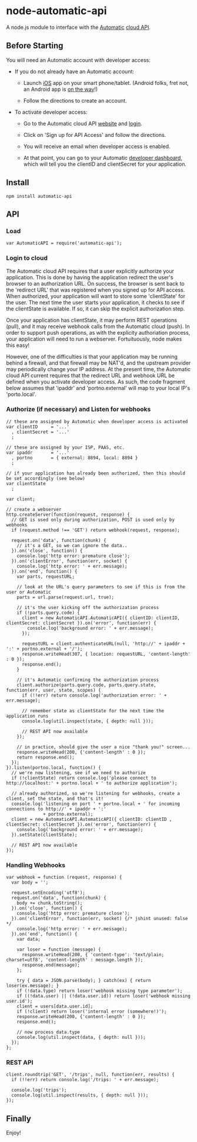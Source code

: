 node-automatic-api
==================

A node.js module to interface with the [Automatic](https://www.automatic.com/)
[cloud API](https://www.automatic.com/developer/).


Before Starting
---------------
You will need an Automatic account with developer access:

- If you do not already have an Automatic account:
    - Launch [iOS](https://itunes.apple.com/us/app/automatic/id596594365?mt=8) app on your smart phone/tablet.
(Android folks, fret not, an Android app is [on the way](http://blog.automatic.com/android-app-beta-program-update/)!)

    - Follow the directions to create an account.

- To activate developer access:
    - Go to the Automatic cloud API [website](https//www.automatic.com/developer)
and [login](https://www.automatic.com/accounts/login/?next=/developer/dashboard/).

    - Click on 'Sign up for API Access' and follow the directions.

    - You will receive an email when developer access is enabled.

    - At that point, you can go to your Automatic [developer dashboard](https://www.automatic.com/developer/dashboard/),
which will tell you the clientID and clientSecret for your application.


Install
-------

    npm install automatic-api

API
---

### Load

    var AutomaticAPI = require('automatic-api');

### Login to cloud

The Automatic cloud API requires that a user explicitly authorize your application.
This is done by having the application redirect the user's browser to an authorization URL.
On success, the browser is sent back to the 'redirect URL' that was registered when you signed up for API access.
When authorized,
your application will want to store some 'clientState' for the user.
The next time the user starts your application,
it checks to see if the clientState is available.
If so, it can skip the explicit authorization step.

Once your application has clientState, 
it may perform REST operations (pull), and it may receive webhook calls from the Automatic cloud (push).
In order to support push operations,
as with the explicity authoriation process,
your application will need to run a webserver.
Fortuituously, node makes this easy!

However,
one of the difficulties is that your application may be running behind a firewall,
and that firewall may be NAT'd,
and the upstream provider may periodically change your IP address.
At the present time,
the Automatic cloud API current requires that the redirect URL and webhook URL be defined when you activate developer access.
As such,
the code fragment below assumes that 'ipaddr' and 'portno.external' will map to your local IP's 'porto.local'.


### Authorize (if necessary) and Listen for webhooks

    // these are assigned by Automatic when developer access is activated
    var clientID     = '...'
      , clientSecret = '...'
      ;

    // these are assigned by your ISP, PAAS, etc.
    var ipaddr       = '...'
      , portno       = { external: 8894, local: 8894 }
      ;

    // if your application has already been authorized, then this should be set accordingly (see below)
    var clientState
      ;

    var client;

    // create a webserver
    http.createServer(function(request, response) {
      // GET is used only during authorization, POST is used only by webhooks
      if (request.method !== 'GET') return webhook(request, response);

      request.on('data', function(chunk) {
        // it's a GET, so we can ignore the data..
      }).on('close', function() {
        console.log('http error: premature close');
      }).on('clientError', function(err, socket) {
        console.log('http error: ' + err.message);
      }).on('end', function() {
        var parts, requestURL;

        // look at the URL's query parameters to see if this is from the user or Automatic
        parts = url.parse(request.url, true);

        // it's the user kicking off the authorization process
        if (!parts.query.code) {
          client = new AutomaticAPI.AutomaticAPI({ clientID: clientID, clientSecret: clientSecret }).on('error', function(err) {
            console.log('background error: ' + err.message);
          });

          requestURL = client.authenticateURL(null, 'http://' + ipaddr + ':' + portno.external + '/');
          response.writeHead(307, { location: requestURL, 'content-length' : 0 });
          response.end();
        }

        // it's Automatic confirming the authorization process
        client.authorize(parts.query.code, parts.query.state, function(err, user, state, scopes) {
          if (!!err) return console.log('authorization error: ' + err.message);

          // remember state as clientState for the next time the application runs
          console.log(util.inspect(state, { depth: null }));

          // REST API now available
        });

        // in practice, should give the user a nice "thank you!" screen...
        response.writeHead(200, {'content-length' : 0 });
        return response.end();
      });
    }).listen(portno.local, function() {
      // we're now listening, see if we need to authorize
      if (!clientState) return console.log('please connect to http://localhost:' + portno.local + ' to authorize application');

      // already authorized, so we're listening for webhooks, create a client, set the state, and that's it!
      console.log('listening on port ' + portno.local + ' for incoming connections to http://' + ipaddr + ':'
                  + portno.external);
      client = new AutomaticAPI.AutomaticAPI({ clientID: clientID , clientSecret: clientSecret }).on('error', function(err) {
        console.log('background error: ' + err.message);
      }).setState(clientState);

      // REST API now available
    });

### Handling Webhooks

    var webhook = function (request, response) {
      var body = '';
    
      request.setEncoding('utf8');
      request.on('data', function(chunk) {
        body += chunk.toString();
      }).on('close', function() {
        console.log('http error: premature close');
      }).on('clientError', function(err, socket) {/* jshint unused: false */
        console.log('http error: ' + err.message);
      }).on('end', function() {
        var data;
    
        var loser = function (message) {
          response.writeHead(200, { 'content-type': 'text/plain; charset=utf8', 'content-length' : message.length });
          response.end(message);
        };
    
        try { data = JSON.parse(body); } catch(ex) { return loser(ex.message); }
        if (!data.type) return loser('webhook missing type parameter');
        if ((!data.user) || (!data.user.id)) return loser('webhook missing user.id');
        client = users[data.user.id];
        if (!client) return loser('internal error (somewhere!)');
        response.writeHead(200, {'content-length' : 0 });
        response.end();
    
        // now process data.type
        console.log(util.inspect(data, { depth: null }));
      });
    };

### REST API

    client.roundtrip('GET', '/trips', null, function(err, results) {
      if (!!err) return console.log('/trips: ' + err.message);

      console.log('trips');
      console.log(util.inspect(results, { depth: null }));
    });

Finally
-------

Enjoy!
